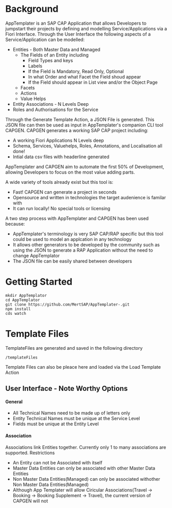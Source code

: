 # Background

AppTemplater is an SAP CAP Application that allows Developers to jumpstart their projects by defining and modelling Service/Applications via a Fiori Interface. Through the User Interface the following aspects of a Service/Application can be modelled:

* Entities - Both Master Data and Managed
  * The Fields of an Entity including
    * Field Types and keys
    * Labels
    * If the Field is Mandatory, Read Only, Optional
    * In what Order and what Facet the Field shoud appear
    * If the Field should appear in List view and/or the Object Page
  * Facets
  * Actions
  * Value Helps
* Entity Associations - N Levels Deep
* Roles and Authorisations for the Service

 Through the Generate Template Action, a JSON File is generated. This JSON file can then be used as input in AppTemplater's companion CLI tool CAPGEN. CAPGEN generates a working SAP CAP project including:
 * A working Fiori Applications N Levels deep
 * Schema, Services, Valuehelps, Roles, Annotations, and Localisation all done!
 * Intial data csv files with headerline generated

AppTemplater and CAPGEN aim to automate the first 50% of Development, allowing Developers to focus on the most value adding parts. 

A wide variety of tools already exist but this tool is:
 + Fast! CAPGEN can generate a project in seconds
 + Opensource and written in technologies the target audenience is familar with
 + It can run locally! No special tools or licensing

A two step process with AppTemplater and CAPGEN has been used because:
 + AppTemplater's terminology is very SAP CAP/RAP specific but this tool could be used to model an applcation in any technology
 + It allows other generators to be developed by the community such as using the JSON to generate a RAP Application without the need to change AppTemplator
 + The JSON file can be easily shared between developers 

# Getting Started
 ```
mkdir AppTemplator
cd AppTemplator
git clone https://github.com/MertSAP/AppTemplater-.git
npm install
cds watch
 ```
# Template Files

TemplateFiles are generated and saved in the following directory
```
/templateFiles
```
Template Files can also be pleace here and loaded via the Load Template Action

## User Interface - Note Worthy Options
#### General
* All Technical Names need to be made up of letters only
* Entity Technical Names must be unique at the Service Level
* Fields must be unique at the Entity Level
  
#### Association
Associations link Entities together. Currently only 1 to many associations are supported. 
Restrictions
* An Entity can not be Associated with itself
* Master Data Entities can only be associated with other Master Data Entities
* Non Master Data Entities(Managed) can only be associated withother  Non Master Data Entities(Managed)
* Although App Templater will allow Ciricular Associations(Travel -> Booking -> Booking Supplement -> Travel), the current version of CAPGEN will not
